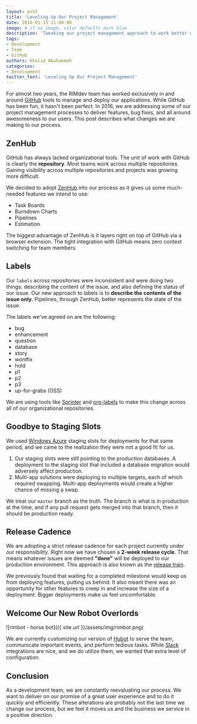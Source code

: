 ```yaml
---
layout: post
title: 'Leveling Up Our Project Management'
date: 2016-01-15 11:00:00
image: # if no image, color defaults dark blue
description: 'Tweaking our project management approach to work better with GitHub'
tags:
- Development
- Team
- GitHub
authors: Khalid Abuhakmeh
categories:
- Development
twitter_text: 'Leveling Up Our Project Management'
---
```


 For almost two years, the RIMdev team has worked exclusively in and around [GitHub](https://github.com) tools to manage and deploy our applications. While GitHub has been fun, it hasn't been perfect. In 2016, we are addressing some of our project management processes to deliver features, bug fixes, and all around awesomeness to our users. This post describes what changes we are making to our process.

## ZenHub

GitHub has always lacked organizational tools. The unit of work with GitHub is clearly the **repository**. Most teams work across multiple repositories. Gaining visibility across multiple repositories and projects was growing more difficult.

We decided to adopt [ZenHub](https://zenhub.io) into our process as it gives us some much-needed features we intend to use: 

- Task Boards
- Burndown Charts
- Pipelines
- Estimation

The biggest advantage of ZenHub is it layers right on top of GitHub via a browser extension. The tight integration with GitHub means zero context switching for team members.

## Labels

Our `labels` across repositories were inconsistent and were doing two things: describing the content of the issue, and also defining the status of our issue. Our new approach to labels is to **describe the contents of the issue only.** Pipelines, through ZenHub, better represents the state of the issue.

The labels we've agreed on are the following:

- bug
- enhancement
- question
- database
- story
- wontfix
- hold
- p1
- p2
- p3
- up-for-grabs (OSS)

We are using tools like [Sprinter](https://libraries.io/npm/sprinter) and [org-labels](https://github.com/repo-utils/org-labels) to make this change across all of our organizational repositories.

## Goodbye to Staging Slots

We used [Windows Azure](http://windowsazure.com) staging slots for deployments for that same period, and we came to the realization they were not a good fit for us.

1. Our staging slots were still pointing to the production databases. A deployment to the staging slot that included a database migration would adversely affect production. 
2. Multi-app solutions were deploying to multiple targets, each of which required swapping. Multi-app deployments would create a higher chance of missing a swap.

We treat our `master` branch as the truth. The branch is what is in production at the time, and if any pull request gets merged into that branch, then it should be production ready.

## Release Cadence

We are adopting a strict release cadence for each project currently under our responsibility. Right now we have chosen a **2-week release cycle**. That means whatever issues are deemed **"done"** will be deployed to our production environment. This approach is also known as the [release train](https://en.wikipedia.org/wiki/Software_release_train).

We previously found that waiting for a completed milestone would keep us from deploying features, putting us behind. It also meant there was an opportunity for other features to creep in and increase the size of a deployment. Bigger deployments make us feel uncomfortable.

## Welcome Our New Robot Overlords

![rimbot - horse bot]({{ site.url }}/assets/img/rimbot.png)

We are currently customizing our version of [Hubot](https://hubot.github.com/) to serve the team, communicate important events, and perform tedious tasks. While [Slack](https://slack.com/) integrations are nice, and we do utilize them, we wanted that extra level of configuration.


## Conclusion

As a development team, we are constantly reevaluating our process. We want to deliver on our promise of a great user experience and to do it quickly and efficiently. These alterations are probably not the last time we change our process, but we feel it moves us and the business we service in a positive direction.